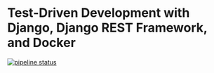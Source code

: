 # Test-Driven Development with Django, Django REST Framework, and Docker

[![pipeline status](https://gitlab.com/keisn1/tdd-django-rest/badges/master/pipeline.svg)](https://gitlab.com/keisn1/tdd-django-rest/commits/master)
